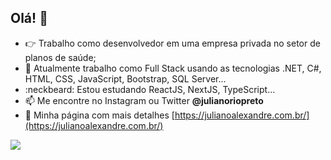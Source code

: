 ## Olá! 👋

- :point_right: Trabalho como desenvolvedor em uma empresa privada no setor de planos de saúde;
- :pushpin: Atualmente trabalho como Full Stack usando as tecnologias .NET, C#, HTML, CSS, JavaScript, Bootstrap, SQL Server...
- :neckbeard: Estou estudando ReactJS, NextJS, TypeScript...
- 📫 Me encontre no Instagram ou Twitter **@julianoriopreto**
- :scroll: Minha página com mais detalhes [https://julianoalexandre.com.br/](https://julianoalexandre.com.br/)


![](https://komarev.com/ghpvc/?username=julianoriopreto&style=flat-square&color=blue)
